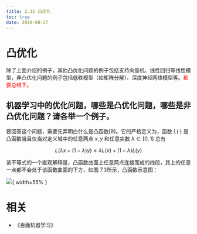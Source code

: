 ```yaml
---
title: 2.12 凸优化
toc: true
date: 2019-08-27
---
```

# 凸优化


除了上面介绍的例子，其他凸优化问题的例子包括支持向量机、线性回归等线性模型，非凸优化问题的例子包括低秩模型（如矩阵分解）、深度神经网络模型等。<span style="color:red;">都要总结下。</span>



## 机器学习中的优化问题，哪些是凸优化问题，哪些是非凸优化问题？请各举一个例子。

要回答这个问题，需要先弄明白什么是凸函数[9]。它的严格定义为，函数 $L(\cdot)$ 是凸函数当且仅当对定义域中的任意两点 $x, y$ 和任意实数 $\lambda \in[0,1]$ 总有


$$
L(\lambda x+(1-\lambda) y) \leqslant \lambda L(x)+(1-\lambda) L(y)\tag{7.8}
$$

该不等式的一个直观解释是，凸函数曲面上任意两点连接而成的线段，其上的任意一点都不会处于该函数曲面的下方，如图 7.3所示，凸函数示意图：

![](http://images.iterate.site/blog/image/20190407/nAjNgctqwNsH.png?imageslim){ width=55% }







# 相关

- 《百面机器学习》
